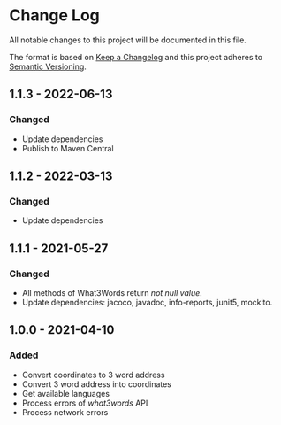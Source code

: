 # Change Log
All notable changes to this project will be documented in this file.

The format is based on [Keep a Changelog](http://keepachangelog.com/)
and this project adheres to [Semantic Versioning](https://semver.org/spec/v2.0.0.html).

## 1.1.3 - 2022-06-13
### Changed
- Update dependencies
- Publish to Maven Central

## 1.1.2 - 2022-03-13
### Changed
- Update dependencies

## 1.1.1 - 2021-05-27
### Changed
- All methods of What3Words return _not null value_.
- Update dependencies: jacoco, javadoc, info-reports, junit5, mockito.

## 1.0.0 - 2021-04-10
### Added
- Convert coordinates to 3 word address
- Convert 3 word address into coordinates
- Get available languages
- Process errors of _what3words_ API
- Process network errors
